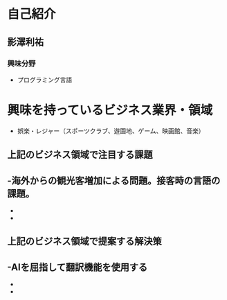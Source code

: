 # 自己紹介

## 影澤利祐

### 興味分野
- プログラミング言語

# 興味を持っているビジネス業界・領域
- 娯楽・レジャー（スポーツクラブ、遊園地、ゲーム、映画館、音楽）

## 上記のビジネス領域で注目する課題

-海外からの観光客増加による問題。接客時の言語の課題。
-
-
-
## 上記のビジネス領域で提案する解決策

-AIを屈指して翻訳機能を使用する
-
-
-